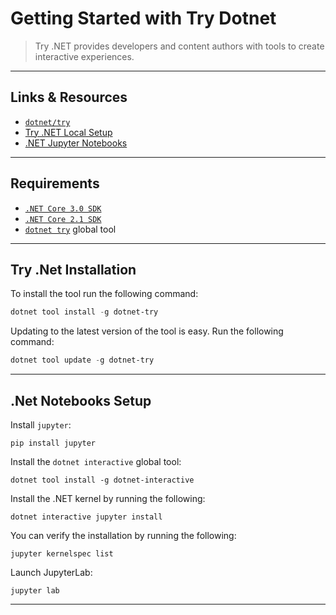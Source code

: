 # Getting Started with Try Dotnet

> Try .NET provides developers and content authors with tools to create interactive experiences.

---

## Links & Resources

* [`dotnet/try`](https://github.com/dotnet/try)
* [Try .NET Local Setup](https://github.com/dotnet/try/blob/master/DotNetTryLocal.md)
* [.NET Jupyter Notebooks](https://github.com/dotnet/try/blob/master/NotebooksLocalExperience.md)

---

## Requirements

* [`.NET Core 3.0 SDK`](https://dotnet.microsoft.com/download/dotnet-core/3.0)
* [`.NET Core 2.1 SDK`](https://dotnet.microsoft.com/download/dotnet-core/2.1)
* [`dotnet try`](https://www.nuget.org/packages/dotnet-try/) global tool

---

## Try .Net Installation

To install the tool run the following command:

```powershell
dotnet tool install -g dotnet-try
```

Updating to the latest version of the tool is easy. Run the following command:

```powershell
dotnet tool update -g dotnet-try
```

---

## .Net Notebooks Setup

Install `jupyter`:

`pip install jupyter`

Install the `dotnet interactive` global tool:

`dotnet tool install -g dotnet-interactive`

Install the .NET kernel by running the following:

`dotnet interactive jupyter install`

You can verify the installation by running the following:

`jupyter kernelspec list`

Launch JupyterLab:

`jupyter lab`

---
